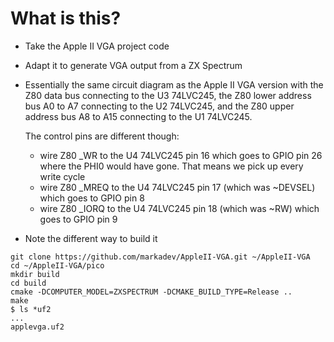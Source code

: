 What is this?
=============

- Take the Apple II VGA project code
- Adapt it to generate VGA output from a ZX Spectrum
- Essentially the same circuit diagram as the Apple II VGA version
  with the Z80 data bus connecting to the U3 74LVC245, the
  Z80 lower address bus A0 to A7 connecting to the U2 74LVC245,
  and the Z80 upper address bus A8 to A15 connecting to the U1
  74LVC245.

  The control pins are different though:

  - wire Z80 _WR to the U4 74LVC245 pin 16 which goes to 
    GPIO pin 26 where the PHI0 would have gone. That means we pick up every write cycle
  - wire Z80 _MREQ to the U4 74LVC245 pin 17 (which was ~DEVSEL) which goes to GPIO pin 8
  - wire Z80 _IORQ to the U4 74LVC245 pin 18 (which was ~RW) which goes to GPIO pin 9


- Note the different way to build it
```
git clone https://github.com/markadev/AppleII-VGA.git ~/AppleII-VGA
cd ~/AppleII-VGA/pico
mkdir build
cd build
cmake -DCOMPUTER_MODEL=ZXSPECTRUM -DCMAKE_BUILD_TYPE=Release ..
make
$ ls *uf2
...
applevga.uf2
```

